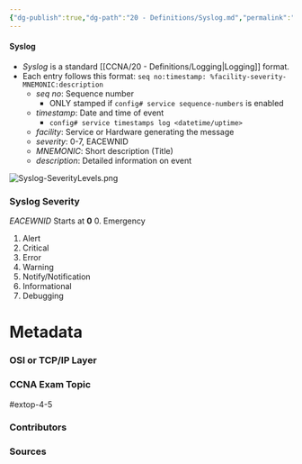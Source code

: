 ```yaml
---
{"dg-publish":true,"dg-path":"20 - Definitions/Syslog.md","permalink":"/20-definitions/syslog/","tags":["defs_ccna"]}
---
```


#### Syslog
- *Syslog* is a standard [[CCNA/20 - Definitions/Logging\|Logging]] format. 
- Each entry follows this format: `seq no:timestamp: %facility-severity-MNEMONIC:description`
	- *seq no*: Sequence number
		- ONLY stamped if `config# service sequence-numbers` is enabled
	- *timestamp*: Date and time of event
		- `config# service timestamps log <datetime/uptime>`
	- *facility*: Service or Hardware generating the message
	- *severity*: 0-7, EACEWNID
	- *MNEMONIC*: Short description (Title)
	- *description*: Detailed information on event

![Syslog-SeverityLevels.png](/img/user/CCNA/Attachments/Syslog-SeverityLevels.png)


### Syslog Severity
*EACEWNID* Starts at **0**
0. Emergency
1. Alert
2. Critical
3. Error
4. Warning
5. Notify/Notification
6. Informational
7. Debugging


# Metadata
### OSI or TCP/IP Layer

### CCNA Exam Topic
#extop-4-5 
### Contributors

### Sources

